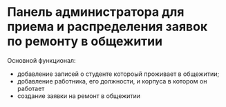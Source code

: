 # Панель администратора для приема и распределения заявок по ремонту в общежитии 
Основной функционал:
- добавление записей о студенте котороый проживает в общежитии;
- добавление работника, его должности, и корпуса в котором он работает
- создание заявки на ремонт в общежитии
